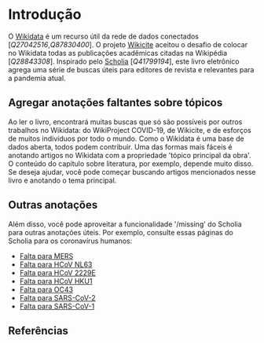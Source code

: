 # Introdução

O [Wikidata](https://wikidata.org/) é um recurso útil da rede de dados conectados [<cite>Q27042516</cite>,<cite>Q87830400</cite>].
O projeto [Wikicite](http://wikicite.org/) aceitou o desafio de colocar no Wikidata todas as publicações acadêmicas citadas na Wikipédia  [<cite>Q28843308</cite>].  Inspirado pelo
[Scholia](https://scholia.toolforge.org/) [<cite>Q41799194</cite>], este livro eletrônico agrega uma série de buscas úteis para editores de revista e relevantes para a pandemia atual.

## Agregar anotações faltantes sobre tópicos 

Ao ler o livro, encontrará muitas buscas que só são possíveis por outros trabalhos no Wikidata: do WikiProject COVID-19, de Wikicite, e  de esforços de muitos indivíduos por todo o mundo. Como o Wikidata é uma base de dados aberta, todos podem contribuir. Uma das formas mais fáceis é anotando artigos no Wikidata com a propriedade 'tópico principal da obra'. O conteúdo do capítulo sobre literatura, por exemplo, depende muito disso. Se deseja ajudar, você pode começar buscando artigos mencionados nesse livro e anotando o tema principal.

## Outras anotações

Além disso, você pode aproveitar a funcionalidade '/missing' do Scholia para outras anotações úteis. Por exemplo, consulte essas páginas do Scholia para os coronavírus humanos: 

* [Falta para MERS](https://scholia.toolforge.org/topic/Q4902157/missing)
* [Falta para HCoV NL63](https://scholia.toolforge.org/topic/Q8351095/missing)
* [Falta para HCoV 2229E](https://scholia.toolforge.org/topic/Q16983356/missing)
* [Falta para HCoV HKU1](https://scholia.toolforge.org/topic/Q16983360/missing)
* [Falta para OC43](https://scholia.toolforge.org/topic/Q16991954/missing)
* [Falta para SARS-CoV-2](https://scholia.toolforge.org/topic/Q82069695/missing)
* [Falta para SARS-CoV-1](https://scholia.toolforge.org/topic/Q85438966/missing)

## Referências

<references/>
